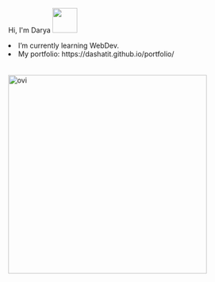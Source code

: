 Hi, I'm Darya <img src="https://user-images.githubusercontent.com/74038190/226127923-0e8b7792-7b3c-462b-951b-63c96ba1a5af.gif" width=50px>
<br>
<div>
<!--   <img src="https://github.com/Anmol-Baranwal/Cool-GIFs-For-GitHub/assets/74038190/406eb3e6-caba-401d-93c8-e0a7941c84b9" align="right" width="300">&nbsp; -->
  <li>I’m currently learning WebDev.</li>
  <li>My portfolio: https://dashatit.github.io/portfolio/ </li>
</div>
<br>

<br>

<div align="left">
  <img src="https://github-readme-stats.vercel.app/api/top-langs?username=dashatit&show_icons=true&locale=en&layout=compact&theme=chartreuse-dark" alt="ovi" width="400"/>
</div>

<!-- Markdown -->
<br>

